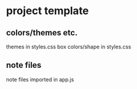 # project template

## colors/themes etc.

themes in styles.css
box colors/shape in styles.css

## note files

note files imported in app.js
